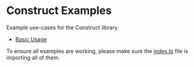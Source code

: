 # Construct Examples

Example use-cases for the Construct library.

- [Basic Usage](./basic.ts)

To ensure all examples are working, please make sure the [index.ts](./index.ts) file is importing all of them.